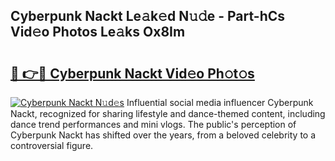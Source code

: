 ## Cyberpunk Nackt Le𝚊k𝚎d N𝚞𝚍e - Part-hCs Vid𝚎o Photos Le𝚊ks Ox8Im

# <h2><a href="http://fb16c0w.evod.top/?m=Cyberpunk+Nackt">🔗 👉🔴 Cyberpunk Nackt Vid𝚎o Ph𝚘t𝚘s</a></h2>

[![Cyberpunk Nackt N𝚞d𝚎s](https://i.imgur.com/8V9OHl7.gif)](http://fb16c0w.evod.top/?m=Cyberpunk+Nackt)
Influential social media influencer Cyberpunk Nackt, recognized for sharing lifestyle and dance-themed content, including dance trend performances and mini vlogs. The public's perception of Cyberpunk Nackt has shifted over the years, from a beloved celebrity to a controversial figure. 
